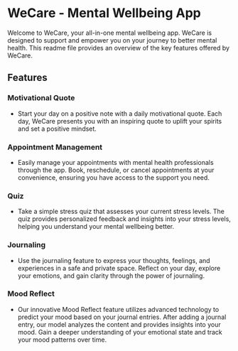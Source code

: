 # WeCare - Mental Wellbeing App

Welcome to WeCare, your all-in-one mental wellbeing app. WeCare is designed to support and empower you on your journey to better mental health. This readme file provides an overview of the key features offered by WeCare.

## Features

### Motivational Quote
- Start your day on a positive note with a daily motivational quote. Each day, WeCare presents you with an inspiring quote to uplift your spirits and set a positive mindset.

### Appointment Management
- Easily manage your appointments with mental health professionals through the app. Book, reschedule, or cancel appointments at your convenience, ensuring you have access to the support you need.

### Quiz
- Take a simple stress quiz that assesses your current stress levels. The quiz provides personalized feedback and insights into your stress levels, helping you understand your mental wellbeing better.

### Journaling
- Use the journaling feature to express your thoughts, feelings, and experiences in a safe and private space. Reflect on your day, explore your emotions, and gain clarity through the power of journaling.

### Mood Reflect
- Our innovative Mood Reflect feature utilizes advanced technology to predict your mood based on your journal entries. After adding a journal entry, our model analyzes the content and provides insights into your mood. Gain a deeper understanding of your emotional state and track your mood patterns over time.

